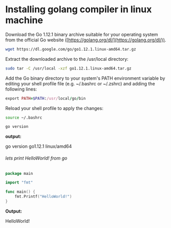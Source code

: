 # Installing golang compiler in linux machine

Download the Go 1.12.1 binary archive suitable for your operating system from the official Go website ([https://golang.org/dl/](https://golang.org/dl/)).

```bash
wget https://dl.google.com/go/go1.12.1.linux-amd64.tar.gz
```

Extract the downloaded archive to the /usr/local directory:

```bash
sudo tar -C /usr/local -xzf go1.12.1.linux-amd64.tar.gz
```

Add the Go binary directory to your system's PATH environment variable by editing your shell profile file (e.g. ~/.bashrc or ~/.zshrc) and adding the following lines:

```ruby
export PATH=$PATH:/usr/local/go/bin
```

Reload your shell profile to apply the changes:

```bash
source ~/.bashrc
```

```bash
go version
```

**output:**

go version go1.12.1 linux/amd64


###### lets print HelloWorld! from go

```go
package main

import "fmt"

func main() {
	fmt.Printf("HelloWorld!")
}

```

**Output:** 

HelloWorld!
